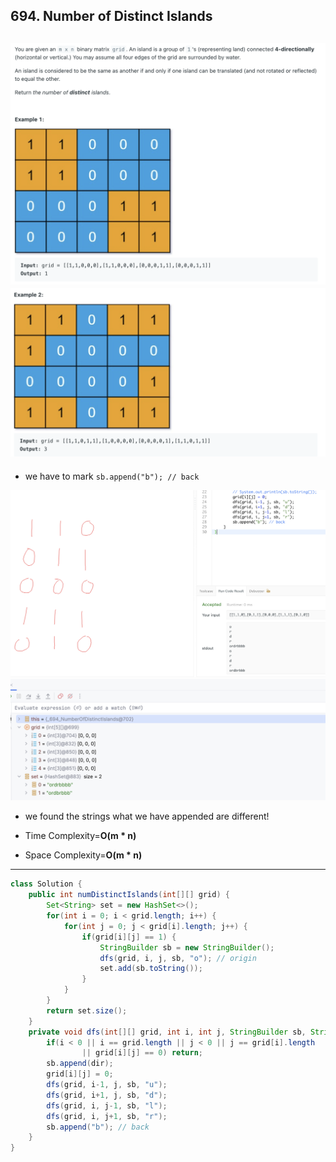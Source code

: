 ## 694. Number of Distinct Islands
![](img/2024-06-15-13-42-20.png)
![](img/2024-06-15-13-42-32.png)
---

- we have to mark `sb.append("b"); // back`

![](img/2024-06-15-13-55-49.png)
![](img/2024-07-23-08-36-28.png)

- we found the strings what we have appended are different!


- Time Complexity=**O(m * n)**
- Space Complexity=**O(m * n)**
---

```java
class Solution {
    public int numDistinctIslands(int[][] grid) {
        Set<String> set = new HashSet<>();
        for(int i = 0; i < grid.length; i++) {
            for(int j = 0; j < grid[i].length; j++) {
                if(grid[i][j] == 1) {
                    StringBuilder sb = new StringBuilder();
                    dfs(grid, i, j, sb, "o"); // origin
                    set.add(sb.toString());
                }
            }
        }
        return set.size();
    }
    private void dfs(int[][] grid, int i, int j, StringBuilder sb, String dir) {
        if(i < 0 || i == grid.length || j < 0 || j == grid[i].length
                || grid[i][j] == 0) return;
        sb.append(dir);
        grid[i][j] = 0;
        dfs(grid, i-1, j, sb, "u");
        dfs(grid, i+1, j, sb, "d");
        dfs(grid, i, j-1, sb, "l");
        dfs(grid, i, j+1, sb, "r");
        sb.append("b"); // back
    }
}
```